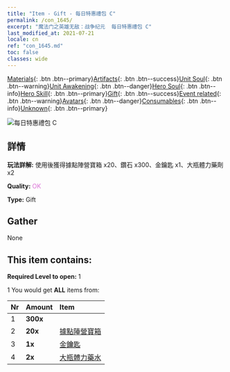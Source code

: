 ```yaml
---
title: "Item - Gift - 每日特惠禮包 C"
permalink: /con_1645/
excerpt: "魔法门之英雄无敌：战争纪元  每日特惠禮包 C"
last_modified_at: 2021-07-21
locale: cn
ref: "con_1645.md"
toc: false
classes: wide
---
```

 [Materials](/ItemsCN/){: .btn .btn--primary}[Artifacts](/ItemsCN/Artifacts/){: .btn .btn--success}[Unit Soul](/ItemsCN/UnitSoul/){: .btn .btn--warning}[Unit Awakening](/ItemsCN/UnitAwakening/){: .btn .btn--danger}[Hero Soul](/ItemsCN/HeroSoul/){: .btn .btn--info}[Hero Skill](/ItemsCN/HeroSkill/){: .btn .btn--primary}[Gift](/ItemsCN/Gift/){: .btn .btn--success}[Event related](/ItemsCN/Events/){: .btn .btn--warning}[Avatars](/ItemsCN/Avatars/){: .btn .btn--danger}[Consumables](/ItemsCN/Consumables/){: .btn .btn--info}[Unknown](/ItemsCN/Unknown/){: .btn .btn--primary}

 ![每日特惠禮包 C](/images/t/i_907221.png)

## 詳情
 **玩法詳解:** 使用後獲得據點陣營寶箱 x20、鑽石 x300、金鑰匙 x1、大瓶體力藥劑 x2

 **Quality:** <span style="color: #DA70D6">OK</span>

 **Type:** Gift

## Gather

  None

## This item contains:

 **Required Level to open:** 1

 1 You would get **ALL** items  from:

  | Nr | Amount |     Item    |
  |:---|:-------|:------------|
  | 1 |  **300x** | <i class="fas fa-gem"/> |  | 
  | 2 |  **20x** | [據點陣營寶箱](/cn/Items/con_1272/) |  | 
  | 3 |  **1x** | [金鑰匙](/cn/Items/con_783/) |  | 
  | 4 |  **2x** | [大瓶體力藥水](/cn/Items/con_706/) |  | 

